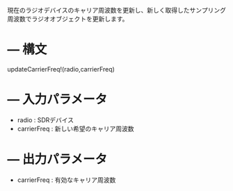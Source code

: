 現在のラジオデバイスのキャリア周波数を更新し、新しく取得したサンプリング周波数でラジオオブジェクトを更新します。

# –– 構文

updateCarrierFreq!(radio,carrierFreq)

# –– 入力パラメータ

  * radio	  : SDRデバイス
  * carrierFreq	: 新しい希望のキャリア周波数

# –– 出力パラメータ

  * carrierFreq : 有効なキャリア周波数
